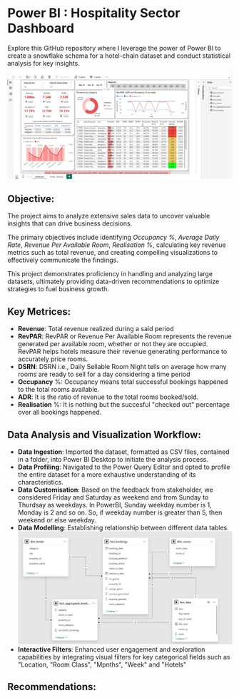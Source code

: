 # Power BI : Hospitality Sector Dashboard

Explore this GitHub repository where I leverage the power of Power BI to create a snowflake schema for a hotel-chain dataset and conduct statistical analysis for key insights.

![Dashboard](https://github.com/arya-analyst/PowerBI_Visualization/blob/main/BI_Dashboard.png)


## Objective:

The project aims to analyze extensive sales data to uncover valuable insights that can drive business decisions.

The primary objectives include identifying *Occupancy %*, *Average Daily Rate*, *Revenue Per Available Room*, *Realisation %*, calculating key revenue metrics such as total revenue, and creating compelling visualizations to effectively communicate the findings.

This project demonstrates proficiency in handling and analyzing large datasets, ultimately providing data-driven recommendations to optimize strategies to fuel business growth.

## Key Metrices:

- **Revenue**: Total revenue realized during a said period
- **RevPAR**: RevPAR or Revenue Per Available Room represents the revenue generated per available room, whether or not they are occupied. RevPAR helps hotels measure their revenue generating performance to accurately price rooms.
- **DSRN**: DSRN i.e., Daily Sellable Room Night tells on average how many rooms are ready to sell for a day considering a time period
- **Occupancy** %: Occupancy means total successful bookings happened to the total rooms available.
- **ADR**: It is the ratio of revenue to the total rooms booked/sold. 
- **Realisation** %: It is nothing but the succesful "checked out" percentage over all bookings happened.

## Data Analysis and Visualization Workflow:

- **Data Ingestion**: Imported the dataset, formatted as CSV files, contained in a folder, into Power BI Desktop to initiate the analysis process.
- **Data Profiling**: Navigated to the Power Query Editor and opted to profile the entire dataset for a more exhaustive understanding of its characteristics.
- **Data Customisation**: Based on the feedback from stakeholder, we considered Friday and Saturday as weekend and from Sunday to Thurdsay as weekdays. In PowerBI, Sunday weekday number is 1, Monday is 2 and so on. So, if weekday number is greater than 5, then weekend or else weekday.
- **Data Modelling**: Establishing relationship between different data tables.
 ![Reationship](https://github.com/arya-analyst/PowerBI_Visualization/blob/main/Relationship.png)
- **Interactive Filters**: Enhanced user engagement and exploration capabilities by integrating visual filters for key categorical fields such as "Location, "Room Class", "Mpnths", "Week" and "Hotels"

## Recommendations:


